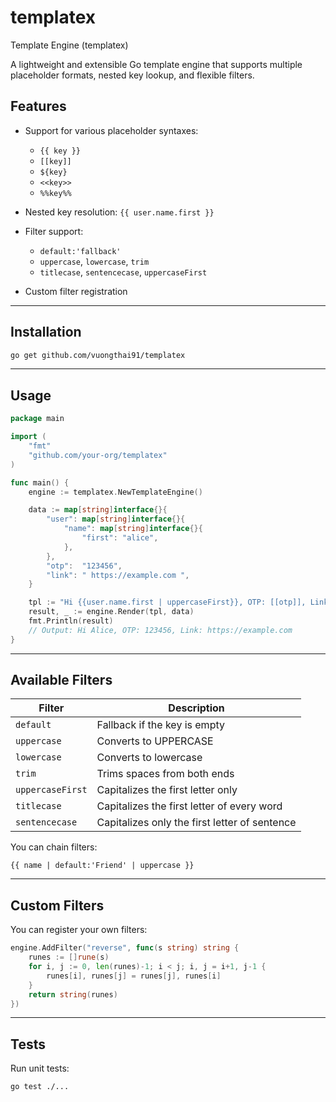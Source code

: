 # templatex
Template Engine (templatex)

A lightweight and extensible Go template engine that supports multiple placeholder formats, nested key lookup, and flexible filters.

## Features

* Support for various placeholder syntaxes:

  * `{{ key }}`
  * `[[key]]`
  * `${key}`
  * `<<key>>`
  * `%%key%%`
* Nested key resolution: `{{ user.name.first }}`
* Filter support:

  * `default:'fallback'`
  * `uppercase`, `lowercase`, `trim`
  * `titlecase`, `sentencecase`, `uppercaseFirst`
* Custom filter registration

---

## Installation

```bash
go get github.com/vuongthai91/templatex
```

---

## Usage

```go
package main

import (
	"fmt"
	"github.com/your-org/templatex"
)

func main() {
	engine := templatex.NewTemplateEngine()

	data := map[string]interface{}{
		"user": map[string]interface{}{
			"name": map[string]interface{}{
				"first": "alice",
			},
		},
		"otp":  "123456",
		"link": " https://example.com ",
	}

	tpl := "Hi {{user.name.first | uppercaseFirst}}, OTP: [[otp]], Link: ${link|trim}"
	result, _ := engine.Render(tpl, data)
	fmt.Println(result)
	// Output: Hi Alice, OTP: 123456, Link: https://example.com
}
```

---

## Available Filters

| Filter           | Description                                   |
| ---------------- | --------------------------------------------- |
| `default`        | Fallback if the key is empty                  |
| `uppercase`      | Converts to UPPERCASE                         |
| `lowercase`      | Converts to lowercase                         |
| `trim`           | Trims spaces from both ends                   |
| `uppercaseFirst` | Capitalizes the first letter only             |
| `titlecase`      | Capitalizes the first letter of every word    |
| `sentencecase`   | Capitalizes only the first letter of sentence |

You can chain filters:

```gotemplate
{{ name | default:'Friend' | uppercase }}
```

---

## Custom Filters

You can register your own filters:

```go
engine.AddFilter("reverse", func(s string) string {
	runes := []rune(s)
	for i, j := 0, len(runes)-1; i < j; i, j = i+1, j-1 {
		runes[i], runes[j] = runes[j], runes[i]
	}
	return string(runes)
})
```

---

## Tests

Run unit tests:

```bash
go test ./...
```

